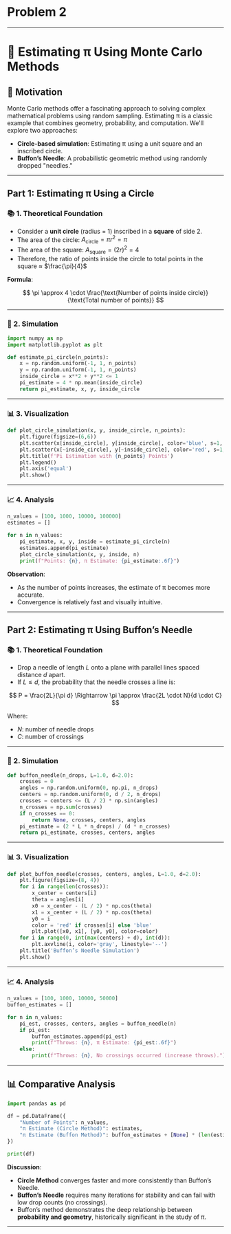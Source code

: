 # Problem 2

---

# 🧠 Estimating π Using Monte Carlo Methods

## 🎯 Motivation

Monte Carlo methods offer a fascinating approach to solving complex mathematical problems using random sampling. Estimating π is a classic example that combines geometry, probability, and computation. We'll explore two approaches:

* **Circle-based simulation**: Estimating π using a unit square and an inscribed circle.
* **Buffon’s Needle**: A probabilistic geometric method using randomly dropped "needles."

---

## Part 1: Estimating π Using a Circle

### 📚 1. Theoretical Foundation

* Consider a **unit circle** (radius = 1) inscribed in a **square** of side 2.
* The area of the circle: $A_{\text{circle}} = \pi r^2 = \pi$
* The area of the square: $A_{\text{square}} = (2r)^2 = 4$
* Therefore, the ratio of points inside the circle to total points in the square ≈ $\frac{\pi}{4}$

**Formula**:

$$
\pi \approx 4 \cdot \frac{\text{Number of points inside circle}}{\text{Total number of points}}
$$

---

### 🧪 2. Simulation

```python
import numpy as np
import matplotlib.pyplot as plt

def estimate_pi_circle(n_points):
    x = np.random.uniform(-1, 1, n_points)
    y = np.random.uniform(-1, 1, n_points)
    inside_circle = x**2 + y**2 <= 1
    pi_estimate = 4 * np.mean(inside_circle)
    return pi_estimate, x, y, inside_circle
```

---

### 📊 3. Visualization

```python
def plot_circle_simulation(x, y, inside_circle, n_points):
    plt.figure(figsize=(6,6))
    plt.scatter(x[inside_circle], y[inside_circle], color='blue', s=1, label='Inside Circle')
    plt.scatter(x[~inside_circle], y[~inside_circle], color='red', s=1, label='Outside Circle')
    plt.title(f'Pi Estimation with {n_points} Points')
    plt.legend()
    plt.axis('equal')
    plt.show()
```

---

### 📈 4. Analysis

```python
n_values = [100, 1000, 10000, 100000]
estimates = []

for n in n_values:
    pi_estimate, x, y, inside = estimate_pi_circle(n)
    estimates.append(pi_estimate)
    plot_circle_simulation(x, y, inside, n)
    print(f"Points: {n}, π Estimate: {pi_estimate:.6f}")
```

**Observation**:

* As the number of points increases, the estimate of π becomes more accurate.
* Convergence is relatively fast and visually intuitive.

---

## Part 2: Estimating π Using Buffon’s Needle

### 📚 1. Theoretical Foundation

* Drop a needle of length $L$ onto a plane with parallel lines spaced distance $d$ apart.
* If $L \leq d$, the probability that the needle crosses a line is:

$$
P = \frac{2L}{\pi d}
\Rightarrow \pi \approx \frac{2L \cdot N}{d \cdot C}
$$

Where:

* $N$: number of needle drops
* $C$: number of crossings

---

### 🧪 2. Simulation

```python
def buffon_needle(n_drops, L=1.0, d=2.0):
    crosses = 0
    angles = np.random.uniform(0, np.pi, n_drops)
    centers = np.random.uniform(0, d / 2, n_drops)
    crosses = centers <= (L / 2) * np.sin(angles)
    n_crosses = np.sum(crosses)
    if n_crosses == 0:
        return None, crosses, centers, angles
    pi_estimate = (2 * L * n_drops) / (d * n_crosses)
    return pi_estimate, crosses, centers, angles
```

---

### 📊 3. Visualization

```python
def plot_buffon_needle(crosses, centers, angles, L=1.0, d=2.0):
    plt.figure(figsize=(8, 4))
    for i in range(len(crosses)):
        x_center = centers[i]
        theta = angles[i]
        x0 = x_center - (L / 2) * np.cos(theta)
        x1 = x_center + (L / 2) * np.cos(theta)
        y0 = i
        color = 'red' if crosses[i] else 'blue'
        plt.plot([x0, x1], [y0, y0], color=color)
    for i in range(0, int(max(centers) + d), int(d)):
        plt.axvline(i, color='gray', linestyle='--')
    plt.title('Buffon’s Needle Simulation')
    plt.show()
```

---

### 📈 4. Analysis

```python
n_values = [100, 1000, 10000, 50000]
buffon_estimates = []

for n in n_values:
    pi_est, crosses, centers, angles = buffon_needle(n)
    if pi_est:
        buffon_estimates.append(pi_est)
        print(f"Throws: {n}, π Estimate: {pi_est:.6f}")
    else:
        print(f"Throws: {n}, No crossings occurred (increase throws).")
```

---

## 📊 Comparative Analysis

```python
import pandas as pd

df = pd.DataFrame({
    "Number of Points": n_values,
    "π Estimate (Circle Method)": estimates,
    "π Estimate (Buffon Method)": buffon_estimates + [None] * (len(estimates) - len(buffon_estimates))
})

print(df)
```

**Discussion**:

* **Circle Method** converges faster and more consistently than Buffon’s Needle.
* **Buffon’s Needle** requires many iterations for stability and can fail with low drop counts (no crossings).
* Buffon’s method demonstrates the deep relationship between **probability and geometry**, historically significant in the study of π.

---
